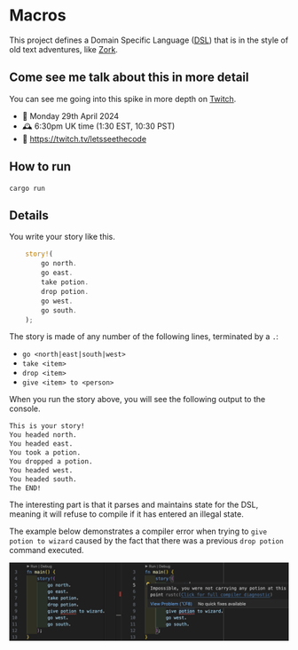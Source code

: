 # Macros

This project defines a Domain Specific Language ([DSL](https://en.wikipedia.org/wiki/Domain-specific_language)) that is in the style of old text adventures, like [Zork](https://en.wikipedia.org/wiki/Zork).

## Come see me talk about this in more detail

You can see me going into this spike in more depth on [Twitch](https://twitch.tv/letsseethecode).

* 📅 Monday 29th April 2024
* 🕰️ 6:30pm UK time (1:30 EST, 10:30 PST)
* 📍 https://twitch.tv/letsseethecode

## How to run

```
cargo run
```

## Details

You write your story like this.

```rust
    story!(
        go north.
        go east.
        take potion.
        drop potion.
        go west.
        go south.
    );
```

The story is made of any number of the following lines, terminated by a `.`:
* `go <north|east|south|west>`
* `take <item>`
* `drop <item>`
* `give <item> to <person>`

When you run the story above, you will see the following output to the console.

```
This is your story!
You headed north.
You headed east.
You took a potion.
You dropped a potion.
You headed west.
You headed south.
The END!
```

The interesting part is that it parses and maintains state for the DSL, meaning
it will refuse to compile if it has entered an illegal state.

The example below demonstrates a compiler error when trying to `give potion to wizard`
caused by the fact that there was a previous `drop potion` command executed.

![compiler errors](./images/compiler_errors.png)
